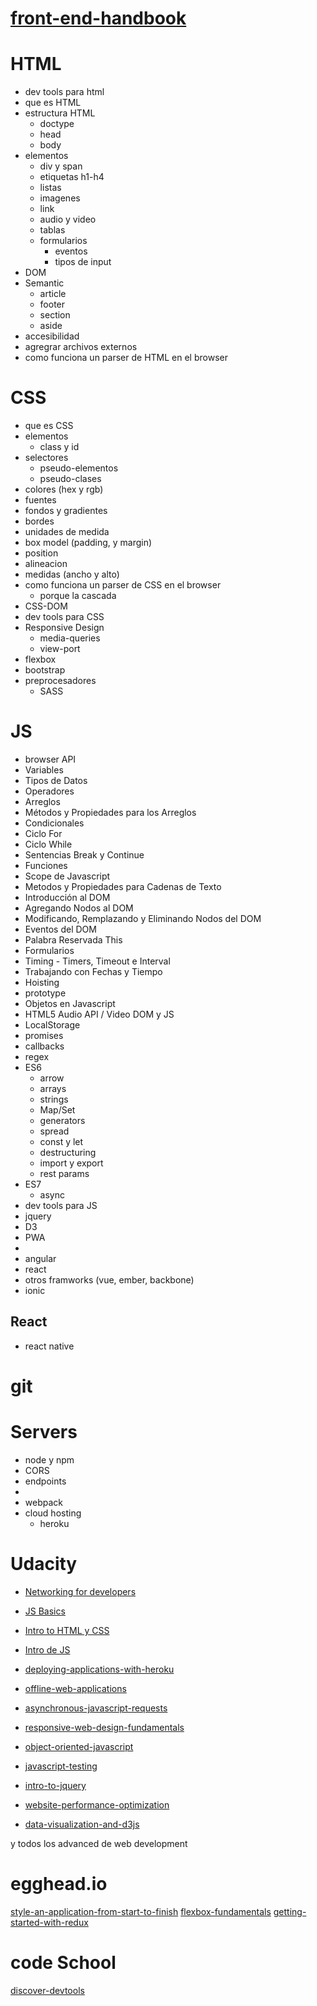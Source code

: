 # [front-end-handbook](https://frontendmasters.com/books/front-end-handbook/2017/)

# HTML
* dev tools para html
* que es HTML
* estructura HTML
  * doctype
  * head
  * body
* elementos
  * div y span
  * etiquetas h1-h4
  * listas
  * imagenes
  * link
  * audio y video
  * tablas
  * formularios
    * eventos
    * tipos de input
* DOM
* Semantic
  * article
  * footer
  * section
  * aside
* accesibilidad
* agregrar archivos externos
* como funciona un parser de HTML en el browser

# CSS
* que es CSS
* elementos
  * class y id
* selectores
  * pseudo-elementos
  * pseudo-clases
* colores (hex y rgb)
* fuentes
* fondos y gradientes
* bordes
* unidades de medida
* box model (padding, y margin)
* position
* alineacion
* medidas (ancho y alto)
* como funciona un parser de CSS en el browser
  * porque la cascada
* CSS-DOM
* dev tools para CSS
* Responsive Design
  * media-queries
  * view-port
* flexbox
* bootstrap
* preprocesadores
  * SASS

# JS
* browser API
* Variables
* Tipos de Datos
* Operadores
* Arreglos
* Métodos y Propiedades para los Arreglos
* Condicionales
* Ciclo For
* Ciclo While
* Sentencias Break y Continue
* Funciones
* Scope de Javascript
* Metodos y Propiedades para Cadenas de Texto
* Introducción al DOM
* Agregando Nodos al DOM
* Modificando, Remplazando y Eliminando Nodos del DOM
* Eventos del DOM
* Palabra Reservada This
* Formularios
* Timing - Timers, Timeout e Interval
* Trabajando con Fechas y Tiempo
* Hoisting
* prototype
* Objetos en Javascript
* HTML5 Audio API / Video DOM y JS
* LocalStorage
* promises
* callbacks
* regex
* ES6
  * arrow
  * arrays
  * strings
  * Map/Set
  * generators
  * spread
  * const y let
  * destructuring
  * import y export
  * rest params
* ES7
    * async
* dev tools para JS
* jquery
* D3
* PWA
*
* angular
* react
* otros framworks (vue, ember, backbone)
* ionic

## React

* react native

# git
# Servers
* node y npm
* CORS
* endpoints
*
* webpack
* cloud hosting
  * heroku




# Udacity

* [Networking for developers](https://www.udacity.com/course/networking-for-web-developers--ud256)
* [JS Basics](https://www.udacity.com/course/javascript-basics--ud804)
* [Intro to HTML y CSS](https://www.udacity.com/course/intro-to-html-and-css--ud304)
* [Intro de JS](https://www.udacity.com/course/intro-to-javascript--ud803)

* [deploying-applications-with-heroku](https://www.udacity.com/course/deploying-applications-with-heroku--ud272)
* [offline-web-applications](https://www.udacity.com/course/offline-web-applications--ud899)
* [asynchronous-javascript-requests](https://www.udacity.com/course/asynchronous-javascript-requests--ud109 )
* [responsive-web-design-fundamentals](https://www.udacity.com/course/responsive-web-design-fundamentals--ud893)
* [object-oriented-javascript](https://www.udacity.com/course/object-oriented-javascript--ud015)
* [javascript-testing](https://www.udacity.com/course/javascript-testing--ud549)
* [intro-to-jquery](https://www.udacity.com/course/intro-to-jquery--ud245)
* [website-performance-optimization](https://www.udacity.com/course/website-performance-optimization--ud884)
* [data-visualization-and-d3js](https://www.udacity.com/course/data-visualization-and-d3js--ud507)

y todos los advanced de web development

# egghead.io
[style-an-application-from-start-to-finish](https://egghead.io/courses/style-an-application-from-start-to-finish)
[flexbox-fundamentals](https://egghead.io/courses/flexbox-fundamentals)
[getting-started-with-redux](https://egghead.io/courses/getting-started-with-redux)

# code School
[discover-devtools](https://www.codeschool.com/courses/discover-devtools?from_search=chrome)
